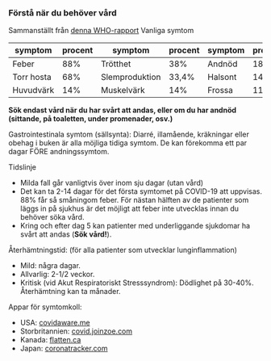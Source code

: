 ### Förstå när du behöver vård

Sammanställt från [denna WHO-rapport](https://www.who.int/docs/default-source/coronaviruse/who-china-joint-mission-on-covid-19-final-report.pdf)
Vanliga symtom 

<div class="table-wrap" markdown="1">

| symptom | procent | symptom | procent | symptom | procent | 
| ----------| ---------- | ----------------| ---------- | --------------------  | ---------- |
| Feber | 88% | Trötthet | 38% | Andnöd | 18% | 
| Torr hosta | 68% | Slemproduktion | 33,4% | Halsont | 14% | 
| Huvudvärk | 14% | Muskelvärk | 14% | Frossa | 11% | 

</div>

**Sök endast vård när du har svårt att andas, eller om du har andnöd (sittande, på toaletten, under promenader, osv.)** 

Gastrointestinala symtom (sällsynta): 
Diarré, illamående, kräkningar eller obehag i buken är alla möjliga tidiga symtom. De kan förekomma ett par dagar FÖRE andningssymtom. 

Tidslinje
- Milda fall går vanligtvis över inom sju dagar (utan vård) 
- Det kan ta 2-14 dagar för det första symtomet på COVID-19 att uppvisas. 88% får så småningom feber. 
För nästan hälften av de patienter som läggs in på sjukhus är det möjligt att feber inte utvecklas innan du behöver söka vård. 
- Kring och efter dag 5 kan patienter med underliggande sjukdomar ha svårt att andas (**Sök vård!**). 

 Återhämtningstid: (för alla patienter som utvecklar lunginflammation) 
 - Mild: några dagar. 
 - Allvarlig: 2-1/2 veckor. 
 - Kritisk (vid Akut Respiratoriskt Stresssyndrom): Dödlighet på 30-40%. Återhämtning kan ta månader. 

 Appar för symtomkoll: 
-  USA: [covidaware.me](https://covidaware.me/)
-  Storbritannien: [covid.joinzoe.com](https://covid.joinzoe.com)
-  Kanada: [flatten.ca](https://flatten.ca/) 
-  Japan: [coronatracker.com](https://www.coronatracker.com/)
